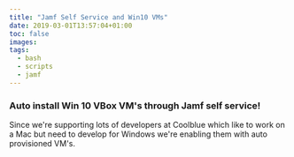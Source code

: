 ```yaml
---
title: "Jamf Self Service and Win10 VMs"
date: 2019-03-01T13:57:04+01:00
toc: false
images:
tags:
  - bash
  - scripts
  - jamf
---
```


### Auto install Win 10 VBox VM's through Jamf self service!

Since we're supporting lots of developers at Coolblue which like to work on a Mac but need to develop for Windows we're enabling them with auto provisioned VM's.
